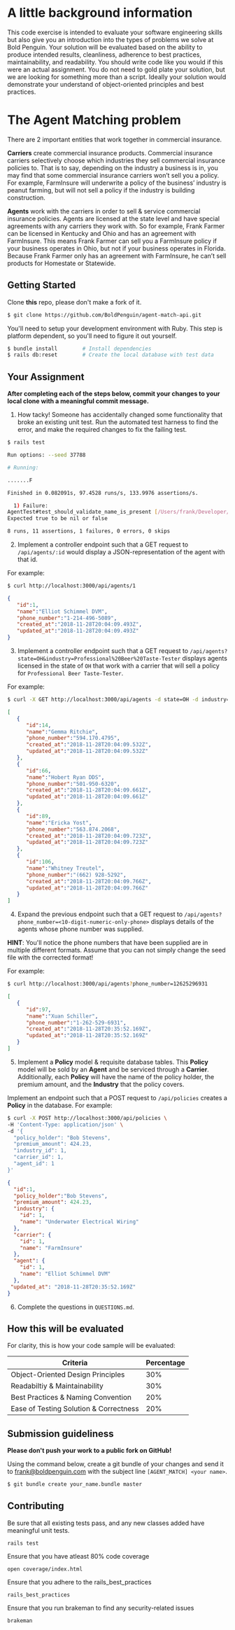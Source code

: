 # A little background information

This code exercise is intended to evaluate your software engineering skills but also give you an introduction into the types of problems we solve at Bold Penguin. Your solution will be evaluated based on the ability to produce intended results, cleanliness, adherence to best practices, maintainability, and readability. You should write code like you would if this were an actual assignment. You do not need to gold plate your solution, but we are looking for something more than a script.  Ideally your solution would demonstrate your understand of object-oriented principles and best practices.

# The Agent Matching problem
There are 2 important entities that work together in commercial insurance.

**Carriers** create commercial insurance products. Commercial insurance carriers selectively choose which industries they sell commercial insurance policies to. That is to say, depending on the industry a business is in, you may find that some commercial insurance carriers won’t sell you a policy. For example, FarmInsure will underwrite a policy of the business’ industry is peanut farming, but will not sell a policy if the industry is building construction.

**Agents** work with the carriers in order to sell & service commercial insurance policies. Agents are licensed at the state level and have special agreements with any carriers they work with. So for example, Frank Farmer can be licensed in Kentucky and Ohio and has an agreement with FarmInsure. This means Frank Farmer can sell you a FarmInsure policy if your business operates in Ohio, but not if your business operates in Florida. Because Frank Farmer only has an agreement with FarmInsure, he can’t sell products for Homestate or Statewide.

## Getting Started

Clone **this** repo, please don't make a fork of it.

```bash
$ git clone https://github.com/BoldPenguin/agent-match-api.git
```

You'll need to setup your development environment with Ruby. This step is platform dependent, so you'll need to figure it out yourself.

```bash
$ bundle install        # Install dependencies
$ rails db:reset        # Create the local database with test data
```

## Your Assignment

**After completing each of the steps below, commit your changes to your local clone with a meaningful commit message.**

1. How tacky! Someone has accidentally changed some functionality that broke an existing unit test. Run the automated test harness to find the error, and make the required changes to fix the failing test.

```bash
$ rails test

Run options: --seed 37788

# Running:

.......F

Finished in 0.082091s, 97.4528 runs/s, 133.9976 assertions/s.

  1) Failure:
AgentTest#test_should_validate_name_is_present [/Users/frank/Developer/git/agent-match-api/test/models/agent_test.rb:6]:
Expected true to be nil or false

8 runs, 11 assertions, 1 failures, 0 errors, 0 skips
```

2. Implement a controller endpoint such that a GET request to `/api/agents/:id` would display a JSON-representation of the agent with that id.

For example:

```bash
$ curl http://localhost:3000/api/agents/1
```
```json
{
   "id":1,
   "name":"Elliot Schimmel DVM",
   "phone_number":"1-214-496-5089",
   "created_at":"2018-11-28T20:04:09.493Z",
   "updated_at":"2018-11-28T20:04:09.493Z"
}
```

3. Implement a controller endpoint such that a GET request to `/api/agents?state=OH&industry=Professional%20Beer%20Taste-Tester` displays agents licensed in the state of `OH` that work with a carrier that will sell a policy for `Professional Beer Taste-Tester`.

For example:
```bash
$ curl -X GET http://localhost:3000/api/agents -d state=OH -d industry="Professional Beer Taste-Tester"
```
```json
[
   {
      "id":14,
      "name":"Gemma Ritchie",
      "phone_number":"594.170.4795",
      "created_at":"2018-11-28T20:04:09.532Z",
      "updated_at":"2018-11-28T20:04:09.532Z"
   },
   {
      "id":66,
      "name":"Hobert Ryan DDS",
      "phone_number":"501-950-6320",
      "created_at":"2018-11-28T20:04:09.661Z",
      "updated_at":"2018-11-28T20:04:09.661Z"
   },
   {
      "id":89,
      "name":"Ericka Yost",
      "phone_number":"563.874.2068",
      "created_at":"2018-11-28T20:04:09.723Z",
      "updated_at":"2018-11-28T20:04:09.723Z"
   },
   {
      "id":106,
      "name":"Whitney Treutel",
      "phone_number":"(662) 928-5292",
      "created_at":"2018-11-28T20:04:09.766Z",
      "updated_at":"2018-11-28T20:04:09.766Z"
   }
]
```

4. Expand the previous endpoint such that a GET request to `/api/agents?phone_number=<10-digit-numeric-only-phone>` displays details of the agents whose phone number was supplied.

**HINT**: You'll notice the phone numbers that have been supplied are in multiple different formats. Assume that you can not simply change the seed file with the corrected format!

For example:

```bash
$ curl http://localhost:3000/api/agents?phone_number=12625296931
```
```json
[
   {
      "id":97,
      "name":"Xuan Schiller",
      "phone_number":"1-262-529-6931",
      "created_at":"2018-11-28T20:35:52.169Z",
      "updated_at":"2018-11-28T20:35:52.169Z"
   }
]
```

5. Implement a **Policy** model & requisite database tables. This **Policy** model will be sold by an **Agent** and be serviced through a **Carrier**. Additionally, each **Policy** will have the name of the policy holder, the premium amount, and the **Industry** that the policy covers.

Implement an endpoint such that a POST request to `/api/policies` creates a **Policy** in the database. For example:

```bash
$ curl -X POST http://localhost:3000/api/policies \
-H 'Content-Type: application/json' \
-d '{
  "policy_holder": "Bob Stevens",
  "premium_amount": 424.23,
  "industry_id": 1,
  "carrier_id": 1,
  "agent_id": 1
}'
```
```json
{
  "id":1,
  "policy_holder":"Bob Stevens",
  "premium_amount": 424.23,
  "industry": {
    "id": 1,
    "name": "Underwater Electrical Wiring"
  },
  "carrier": {
    "id": 1,
    "name": "FarmInsure"
  },
  "agent": {
    "id": 1,
    "name": "Elliot Schimmel DVM"
  },
 "updated_at": "2018-11-28T20:35:52.169Z"
}
```

6. Complete the questions in `QUESTIONS.md`.

## How this will be evaluated

For clarity, this is how your code sample will be evaluated:

| Criteria | Percentage |
|----------|-----|
| Object-Oriented Design Principles | 30% |
| Readabiltiy & Maintainability | 30% |
| Best Practices & Naming Convention | 20% |
| Ease of Testing Solution & Correctness | 20% |

## Submission guideliness

**Please don't push your work to a public fork on GitHub!**

Using the command below, create a git bundle of your changes and send it to frank@boldpenguin.com with the subject line `[AGENT_MATCH] <your name>`.

```bash
$ git bundle create your_name.bundle master
```

## Contributing

Be sure that all existing tests pass, and any new classes added have meaningful unit tests.

`rails test`

Ensure that you have atleast 80% code coverage

`open coverage/index.html`

Ensure that you adhere to the rails_best_practices

`rails_best_practices`

Ensure that you run brakeman to find any security-related issues

`brakeman`
